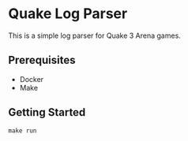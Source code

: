 # Quake Log Parser

This is a simple log parser for Quake 3 Arena games.


## Prerequisites

- Docker
- Make

## Getting Started

```
make run
```
